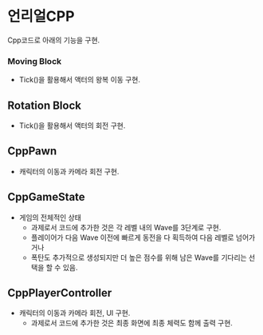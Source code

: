 # 언리얼CPP
Cpp코드로 아래의 기능을 구현.



### Moving Block
* Tick()을 활용해서 액터의 왕복 이동 구현.

## Rotation Block
* Tick()을 활용해서 액터의 회전 구현.

## CppPawn
* 캐릭터의 이동과 카메라 회전 구현.

## CppGameState
* 게임의 전체적인 상태
  + 과제로서 코드에 추가한 것은 각 레벨 내의 Wave를 3단계로 구현.
  + 플레이어가 다음 Wave 이전에 빠르게 동전을 다 획득하여 다음 레벨로 넘어가거나
  + 폭탄도 추가적으로 생성되지만 더 높은 점수를 위해 남은 Wave를 기다리는 선택을 할 수 있음.

## CppPlayerController
* 캐릭터의 이동과 카메라 회전, UI 구현.
  + 과제로서 코드에 추가한 것은 최종 화면에 최종 체력도 함께 출력 구현.
